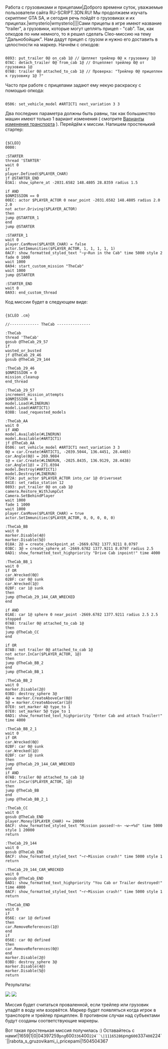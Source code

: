 Работа с грузовиками и прицепами|Доброго времени суток, уважаемые пользователи сайта RU-SCRIPT.3DN.RU! Мы продолжаем изучать скриптинг GTA SA, и сегодня речь пойдёт о грузовиках и их прицепах.|wmysterio|wmysterio||||Сами прицепы в игре имеют название "trailer", а грузовики, которые могут цеплять прицеп - "cab". Так, как опкодов по ним немного, то я решил сделать Cleo-миссию на тему "Дальнобойщик". Нам дадут прицеп с грузом и нужно его доставить в целостности на маркер. Начнём с опкодов:


```

0893: put_trailer 0@ on_cab 1@ // Цепляет трейлер 0@ к грузовику 1@
07AC: detach_trailer 0@ from_cab 1@ // Отцепляет трейлер 0@ от грузовика 1@
07AB: trailer 0@ attached_to_cab 1@ // Проверка: "Трейлер 0@ прицеплен к грузовику 1@ ?"
```



Часто при работе с прицепами задают ему некую раскраску с помощью опкода:


```

0506: set_vehicle_model #ARTICT1 next_variation 3 3
```



Два последних параметра должны быть равны, так как большинство машин имеют только 1 вариант изменения ( смотрите <a href="/dir/gta_sa/varianty_izmenenija_transporta/1-1-0-34">Варианты изменения транспорта</a> ). Перейдём к миссии. Напишем простенький стартер:


```

{$CLEO}
0000:

:STARTER
thread 'STARTER'
wait 0
if
player.Defined($PLAYER_CHAR)
jf @STARTER_END
03A1: show_sphere_at -2031.6582 148.4805 28.8359 radius 1.5

if AND
$ONMISSION == 0
00EC: actor $PLAYER_ACTOR 0 near_point -2031.6582 148.4805 radius 2.0 2.0
not actor.Driving($PLAYER_ACTOR)
then
jump @STARTER_1
end
jump @STARTER

:STARTER_1
wait 0
player.CanMove($PLAYER_CHAR) = false
actor.SetImmunities($PLAYER_ACTOR, 1, 1, 1, 1, 1)
0ACF: show_formatted_styled_text "~y~Run in the Cab" time 5000 style 2
fade 0 1000
wait 1000
0A94: start_custom_mission "TheCab"
wait 1000
jump @STARTER

:STARTER_END
wait 0
0A93: end_custom_thread
```



Код миссии будет в следующем виде:


```

{$CLEO .cm}

//------------- TheCab ---------------

:TheCab
thread 'TheCab'
gosub @TheCab_29_57
if
wasted_or_busted
jf @TheCab_29_46
gosub @TheCab_29_144

:TheCab_29_46
$ONMISSION = 0
mission_cleanup
end_thread

:TheCab_29_57
increment_mission_attempts
$ONMISSION = 1
model.Load(#LINERUN)
model.Load(#ARTICT1)
038B: load_requested_models

:TheCab_AA
wait 0
if AND
model.Available(#LINERUN)
model.Available(#ARTICT1)
jf @TheCab_AA
0506: set_vehicle_model #ARTICT1 next_variation 3 3
0@ = car.Create(#ARTICT1, -2039.5044, 136.4451, 28.4465)
car.Angle(0@) = 269.9084
1@ = car.Create(#LINERUN, -2025.8435, 136.9129, 28.4438)
car.Angle(1@) = 271.0394
model.Destroy(#ARTICT1)
model.Destroy(#LINERUN)
072A: put_actor $PLAYER_ACTOR into_car 1@ driverseat
041E: set_radio_station 12
0893: put_trailer 0@ on_cab 1@
camera.Restore_WithJumpCut
Camera.SetBehindPlayer
wait 1000
fade 1 1000
wait 1000
player.CanMove($PLAYER_CHAR) = true
actor.SetImmunities($PLAYER_ACTOR, 0, 0, 0, 0, 0)

:TheCab_BB
wait 0
marker.Disable(4@)
marker.Disable(5@)
018A: 2@ = create_checkpoint_at -2669.6782 1377.9211 8.0797
03BC: 3@ = create_sphere_at -2669.6782 1377.9211 8.0797 radius 2.5
0AD1: show_formatted_text_highpriority "Drive Cab inpoint!" time 4000

:TheCab_BB_1
wait 0
if OR
car.Wrecked(0@)
02BF: car 0@ sunk
car.Wrecked(1@)
02BF: car 1@ sunk
then
jump @TheCab_29_144_CAR_WRECKED
end

if AND
01AE: car 1@ sphere 0 near_point -2669.6782 1377.9211 radius 2.5 2.5 stopped
07AB: trailer 0@ attached_to_cab 1@
then
jump @TheCab_CC
end

if OR
87AB: not trailer 0@ attached_to_cab 1@
not actor.InCar($PLAYER_ACTOR, 1@)
then
jump @TheCab_BB_2
end
jump @TheCab_BB_1

:TheCab_BB_2
wait 0
marker.Disable(2@)
03BD: destroy_sphere 3@
4@ = marker.CreateAboveCar(0@)
5@ = marker.CreateAboveCar(1@)
07E0: set_marker 4@ type_to 1
07E0: set_marker 5@ type_to 1
0AD1: show_formatted_text_highpriority "Enter Cab and attach Trailer!" time 4000

:TheCab_BB_2_1
wait 0
if OR
car.Wrecked(0@)
02BF: car 0@ sunk
car.Wrecked(1@)
02BF: car 1@ sunk
then
jump @TheCab_29_144_CAR_WRECKED
end
if AND
07AB: trailer 0@ attached_to_cab 1@
actor.InCar($PLAYER_ACTOR, 1@) 
then
jump @TheCab_BB
end
jump @TheCab_BB_2_1

:TheCab_CC
wait 0
gosub @TheCab_END
player.Money($PLAYER_CHAR) += 20000
0ACF: show_formatted_styled_text "Mission passed!~n~ ~w~+%d" time 5000 style 1 20000
return

:TheCab_29_144
wait 0
gosub @TheCab_END
0ACF: show_formatted_styled_text "~r~Mission crash!" time 5000 style 1
return

:TheCab_29_144_CAR_WRECKED
wait 0
gosub @TheCab_END
0AD1: show_formatted_text_highpriority "You Cab or Trailer destroyed!" time 4000
0ACF: show_formatted_styled_text "~r~Mission crash!" time 5000 style 1
return

:TheCab_END
wait 0
if
056E: car 1@ defined
then
car.RemoveReferences(1@)
end
if
056E: car 0@ defined
then
car.RemoveReferences(0@)
end
marker.Disable(2@)
03BD: destroy_sphere 3@
marker.Disable(4@)
marker.Disable(5@)
return
```



Результаты:

<!--IMG2--><img src="https://github.com/wmysterio/scm-scripting-lessons/raw/resources/_pu/1/11165286.png" /><!--IMG2-->

<!--IMG1--><img src="https://github.com/wmysterio/scm-scripting-lessons/raw/resources/_pu/1/04397259.png" /><!--IMG1-->

Миссия будет считаться проваленной, если трейлер или грузовик упадёт в воду или взорвётся. Маркер будет появляться когда игрок в транспорте и трейлер прицеплен. В противном случаи над субъектами будут созданы соответствующие маркеры.

Вот такая простенькая миссия получилась :) Оставайтесь с нами!|1659|1|0|04397259`png`600`336`400`224``\|11165286`png`600`337`400`224``\||rabota_s_gruzovikami_i_pricepami|1504504367